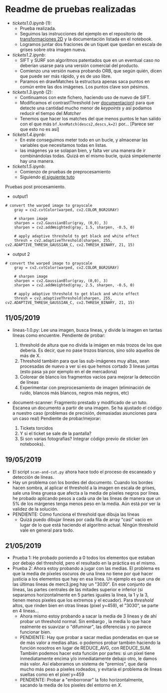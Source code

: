 # Readme de pruebas realizadas

- _tickets1.0.ipynb_ (1):
  - Prueba realizada.
  - Seguimos las instrucciones del ejemplo en el repositorio de [transformaciones 2D](https://github.com/albertoruiz/umucv/blob/28e7cf831c0f8388320cddec06e2aa1b691f53f2/notebooks/transf2D.ipynb) y la documentación listada en el notebook.
  - Logramos juntar dos fraciones de un tiquet que quedan en escala de grises sobre otra imagen nueva.
- _tickets1.2.ipynb_:
  - SIFT y SURF son algoritmos patentados que en un eventual caso no deberían usarse para una versión comercial del producto.
  - Comienzo una versión nueva probando ORB, que según quién, dicen que puede ser más rápido, y es de uso libre.
  - Paramos en drawMatches la estructura apenas saca puntos en común entre las dos imágenes. Los puntos clave son pésimos.
- _tickets1.3.ipynb_ (2):
  - Continuamos con este fichero, haciendo uso de nuevo de SIFT.
  - Modificamos el contrastThreshold (ver [documentacion](https://docs.opencv.org/3.4/d5/d3c/classcv_1_1xfeatures2d_1_1SIFT.html)) para que detecte una cantidad mucho menor de _keypoints_ y así podamos reducir el tiempo del _Matcher_
  - Tenemos que hacer los matches del que menos puntos le han salido con el que más `bf.knnMatch(descs2,descs,k=2)` por... [Parece ser que esto no es así]
- _tickets1.4.ipynb_:
  - En este conseguimos meter todo en un bucle, y almacenar las variables que necesitamos todas en listas.
  - las imágenes ya se solapan bien, y falta ver una manera de ir combinándolas todas. Quizá en el mismo bucle, quizá simpelemente hay una manera.
- _tickets1.5.ipynb_:
  - Comienzo de pruebas de preprocesamiento
  - Siguiendo [el siguiente tuto](https://www.pyimagesearch.com/2014/09/01/build-kick-ass-mobile-document-scanner-just-5-minutes/)

Pruebas post procesamiento.

- output1
```
# convert the warped image to grayscale
    gray = cv2.cvtColor(warped, cv2.COLOR_BGR2GRAY)

    # sharpen image
    sharpen = cv2.GaussianBlur(gray, (0,0), 3)
    sharpen = cv2.addWeighted(gray, 1.5, sharpen, -0.5, 0)

    # apply adaptive threshold to get black and white effect
    thresh = cv2.adaptiveThreshold(sharpen, 255, cv2.ADAPTIVE_THRESH_GAUSSIAN_C, cv2.THRESH_BINARY, 21, 15)
```
- output 2
```
# convert the warped image to grayscale
    gray = cv2.cvtColor(warped, cv2.COLOR_BGR2GRAY)

    # sharpen image
    sharpen = cv2.GaussianBlur(gray, (0,0), 3)
    sharpen = cv2.addWeighted(gray, 2.5, sharpen, -0.5, 0)

    # apply adaptive threshold to get black and white effect
    thresh = cv2.adaptiveThreshold(sharpen, 255, cv2.ADAPTIVE_THRESH_GAUSSIAN_C, cv2.THRESH_BINARY, 21, 15)
```

## 11/05/2019

- lineas-1.0.py: Lee una imagen, busca líneas, y divide la imagen en tantas líneas como encuentre. Pendiente de probar:
  1. threshold de altura que no divida la imágen en más trozos de los que debería. Es decir, que no pase trozos blancos,
   sino sólo aquellos de más de X.
  2. Threshold también para que las sub-imágenes muy altas, sean procesadas de nuevo a ver si es que hemos cortado 3 
  líneas juntas (esto pasa ya por ejemplo en el de mercadona)
  3. Colorear de blanco los fragmentos vacíos para mejorar la detección de líneas
  4. Experimentar con preprocesamiento de imagen (eliminación de ruido, blancos más blancos, negros más negros, etc)

- document-scanner: Fragmento prestado y modificado de un tuto. Escanea un documento a partir de una imagen. Se ha 
ajustado el código a nuestro caso (problemas de precisión, demasiadas asunciones para un caso real) Pendiente de 
probar/mejorar:
  1. Tickets torcidos
  2. Y si el ticket se sale de la pantalla?
  3. Si son varias fotografías? Integrar código previo de sticker (en notebooks).

## 19/05/2019

- El script `scan-and-cut.py` ahora hace todo el proceso de escaneado y detección de líneas.
- Hay un problema con los bordes del documento. Cuando los bordes hacen sombra, al aplicar el threshold a la imagen en 
escala de grises, sale una línea gruesa que afecta a la media de píxeles negros por línea. he probado aplicando pesos a
cada una de las líneas de manera que un 5% de los márgenes tenga menos peso en la media. Aún está por ver la validez de 
la solución.
- PENDIENTE: Cómo funciona el threshold que dibuja las líneas
    - Quizá puedo dibujar líneas por cada fila de array "casi" vacío en lugar de lo que está
    haciendo el algoritmo actual. Ningún threshold vale en general para todo. 
    
## 21/05/2019

- Prueba 1: He probado poniendo a 0 todos los elementos que estaban por debajo del threshold, pero el resultado en la 
práctica es el mismo. 
- Prueba 2: Ahora estoy probando a jugar con las medias. El problema es que la media de píxeles oscuros de una línea
no tiene por qué hacer justicia a los elementos que hay en esa línea. Un ejemplo es que una de las últimas líneas de
merc3.jpeg hay un "3030". En ese conjunto de líneas, las partes centrales de las mitades superior e inferior (si
separamos horizontalmente en 5 partes iguales la línea, la 1 y la 3, tienen menos píxeles que los extremos y el 
ecuador). Para _threshold_ altos, que rinden bien en otras líneas (píxel y=459), el "3030", se parte en 4 líneas...
    - Ahora mismo estoy probando a sacar la media de 3 líneas y de ahí probar un threshold normal. Sin embargo , la 
    media lo que hace realmente es suavizar o "difuminar", las diferencias y no parece funcionar bien.
    - PENDIENTE: Hay que probar a sacar medias ponderadas en que se de más valor a medias altas. o podemos probar
    también haciendo la función nosotros en lugar de REDUCE_AVG, con REDUCE_SUM. También podemos hacer esta función por
    partes: si un píxel tiene inmediatamente encima y/o inmediatamente debajo otro, le damos más valor. Así elaboramos
    un sistema de "premios", que daría mucho más peso a píxeles rodeados, y evitaría el problema de líneas sueltas como
    en el píxel y=459
    - PENDIENTE: Probar a "emborronar" la foto horizontalmente, sacando la media de los píxeles del entorno en _X_.